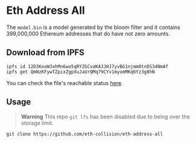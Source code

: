 # Eth Address All

The `model.bin` is a model generated by the bloom filter and it contains 399,000,000 Ethereum addresses that do have not zero amounts.

## Download from IPFS

```
ipfs id 12D3KooWJxhMn6wo5qRYZGCvaKAJJHJ7yvBG1njmm8tnDS34NmAf
ipfs get QmNzKFywTZpixZgpXuJaUrQMq79CYv1myomMKq6Yz3g8hN
```

You can check the file's reachable status [here](https://ipfs-check.on.fleek.co/?cid=QmNzKFywTZpixZgpXuJaUrQMq79CYv1myomMKq6Yz3g8hN&multiaddr=%2Fp2p%2F12D3KooWJxhMn6wo5qRYZGCvaKAJJHJ7yvBG1njmm8tnDS34NmAf).

## Usage

>**Warning**
>This repo `git lfs` has been disabled due to being over the storage limit.

```
git clone https://github.com/eth-collision/eth-address-all
```

